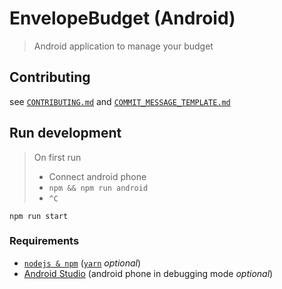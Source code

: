 # EnvelopeBudget (Android)
> Android application to manage your budget

## Contributing

see [`CONTRIBUTING.md`](https://github.com/lil5/EnvelopeBudgetMobile/blob/develop/CONTRIBUTING.md) and [`COMMIT_MESSAGE_TEMPLATE.md`](https://github.com/lil5/EnvelopeBudgetMobile/blob/develop/COMMIT_MESSAGE_FORMAT.md)

## Run development

> On first run
> * Connect android phone
> * `npm && npm run android`
> * `^C`

```shell
npm run start
```

### Requirements

* [`nodejs & npm`](https://nodejs.org/en/) ([`yarn`](https://yarnpkg.com/en/) _optional_)
* [Android Studio](https://developer.android.com/studio/index.html) (android phone in debugging mode _optional_)
